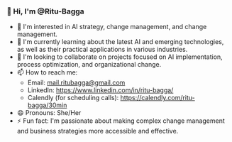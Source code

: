 ### 👋 Hi, I'm @Ritu-Bagga

- 👀 I'm interested in AI strategy, change management, and change management.
- 🌱 I'm currently learning about the latest AI and emerging technologies, as well as their practical applications in various industries.
- 💞️ I'm looking to collaborate on projects focused on AI implementation, process optimization, and organizational change.
- 📫 How to reach me:
    - Email: mail.ritubagga@gmail.com
    - LinkedIn: https://www.linkedin.com/in/ritu-bagga/
    - Calendly (for scheduling calls): https://calendly.com/ritu-bagga/30min
- 😄 Pronouns: She/Her
- ⚡ Fun fact: I'm passionate about making complex change management and business strategies more accessible and effective.

<!---
Ritu Bagga is an experienced professional dedicated to helping organizations navigate the complexities of change management and leverage the power of AI. With a strong foundation in human resources and an MSc in AI Strategy, she brings a unique blend of expertise in AI implementation, change management, and strategic advisory.

Ritu specializes in assessing current systems, identifying challenges, and addressing them through AI tools, change management strategies, and robust change management frameworks. She excels in understanding business moves, tackling disruptive technologies, and driving data-driven decision-making.

If you're looking to revamp your change management processes, explore new evolving tools or technologies, or seeking HR advisory services with HCM expertise, feel free to connect with Ritu.
--->
<!---
Ritu-Bagga/Ritu-Bagga is a ✨ special ✨ repository because its `README.md` (this file) appears on your GitHub profile.
You can click the Preview link to take a look at your changes.
--->
